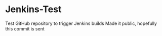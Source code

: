 # Jenkins-Test
Test GitHub repository to trigger Jenkins builds
Made it public, hopefully this commit is sent
